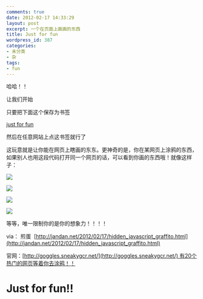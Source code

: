 ```yaml
---
comments: true
date: 2012-02-17 14:33:29
layout: post
excerpt: 一个在页面上画画的东西
title: Just for fun
wordpress_id: 387
categories:
- 未分类
- 杂
tags:
- fun
---
```


哈哈！！

让我们开始

只要把下面这个保存为书签

<a href="javascript: (function () { if (window.goggles && window.goggles.active) { window.goggles.stop(); } else { window.GOGGLE_SERVER='http://goggles.sneakygcr.net/page'; var scr = document.createElement('script'); scr.type = 'text/javascript'; scr.src = 'http://goggles.sneakygcr.net/bookmarklet.js?rand='+Math.random(); document.documentElement.appendChild(scr); } })();">just for fun</a>

然后在任意网站上点这书签就行了

这玩意就是让你能在网页上瞎画的东东。更神奇的是，你在某网页上涂鸦的东西，如果别人也用这段代码打开同一个网页的话，可以看到你画的东西哦！就像这样子：

[![](http://xavierskip-wordpress.stor.sinaapp.com/uploads/2012/02/Snap7-494x234.jpg)](http://xavierskip-wordpress.stor.sinaapp.com/uploads/2012/02/Snap7.jpg)

[![](http://xavierskip-wordpress.stor.sinaapp.com/uploads/2012/02/Snap6-494x234.jpg)](http://xavierskip-wordpress.stor.sinaapp.com/uploads/2012/02/Snap6.jpg)



[![](http://xavierskip-wordpress.stor.sinaapp.com/uploads/2012/02/Snap5-494x234.jpg)](http://xavierskip-wordpress.stor.sinaapp.com/uploads/2012/02/Snap5.jpg)

[![](http://xavierskip-wordpress.stor.sinaapp.com/uploads/2012/02/Snap4-494x234.jpg)](http://xavierskip-wordpress.stor.sinaapp.com/uploads/2012/02/Snap4.jpg)

等等，唯一限制你的是你的想象力！！！！

via： 煎蛋  [http://jandan.net/2012/02/17/hidden_javascript_graffito.html](http://jandan.net/2012/02/17/hidden_javascript_graffito.html)

官网：[http://goggles.sneakygcr.net/](http://goggles.sneakygcr.net/) 有20个热门的网页等着你去涂鸦！！














# Just for fun!!
